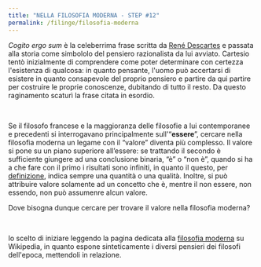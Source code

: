 ```yaml
---
title: "NELLA FILOSOFIA MODERNA - STEP #12"
permalink: /filinge/filosofia-moderna
---
```

_Cogito ergo sum_ è la celeberrima frase scritta da <a href="http://www.treccani.it/enciclopedia/rene-descartes" rel="noopener" target="_blank">René Descartes</a> e passata alla storia come simbololo del pensiero razionalista da lui avviato. Cartesio tentò inizialmente di comprendere come poter determinare con certezza l'esistenza di qualcosa: in quanto pensante, l'uomo può accertarsi di esistere in quanto consapevole del proprio pensiero e partire da qui partire per costruire le proprie conoscenze, dubitando di tutto il resto. Da questo raginamento scaturì la frase citata in esordio.

<br />

Se il filosofo francese e la maggioranza delle filosofie a lui contemporanee e precedenti si interrogavano principalmente sull'“**essere**”, cercare nella filosofia moderna un legame con il “valore” diventa più complesso. Il valore si pone su un piano superiore all’essere: se trattando il secondo è sufficiente giungere ad una conclusione binaria, “è” o “non è”, quando si ha a che fare con il primo i risultati sono infiniti, in quanto il questo, per <a href="https://filosofia.xplosionmind.tk/2020/03/definizione.html" rel="noopener" target="_blank">definizione</a>, indica sempre una quantità o una qualità. Inoltre, si può attribuire valore solamente ad un concetto che è, mentre il non essere, non essendo, non può assumenre alcun valore.

Dove bisogna dunque cercare per trovare il valore nella filosofia moderna?

<br />

Io scelto di iniziare leggendo la pagina dedicata alla <a href="https://it.wikipedia.org/wiki/Filosofia_moderna" rel="noopener" target="_blank">filosofia moderna</a> su Wikipedia, in quanto espone sinteticamente i diversi pensieri dei filosofi dell'epoca, mettendoli in relazione.
